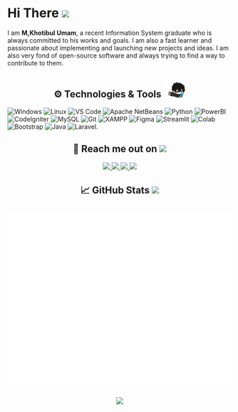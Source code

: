 <!-- <img src="https://github.com/mam-06/mam-06/blob/main/images/newbg(1).png" height="300" /> -->
# Hi There <img src="https://i.imgur.com/GNz3qCl.gif" width="30px">
I am **M,Khotibul Umam**, a recent Information System graduate who is always committed to his works and goals. I am also a fast learner and passionate about implementing and launching new projects and ideas. I am also very fond of open-source software and always trying to find a way to contribute to them. 
<h2 align="center">
  ⚙️ Technologies & Tools <img src="https://github.com/mam-06/mam-06/blob/main/images/laptop.gif" width="50">
</h2>

<!--![Andorid](https://img.shields.io/badge/Android-3DDC84?style=for-the-badge&logo=android&logoColor=white")-->
![Windows](https://img.shields.io/badge/Windows-0078D6.svg?style=for-the-badge&logo=windows&logoColor=black&color=0078D6)
![Linux](https://img.shields.io/badge/linux-%FCC624.svg?style=for-the-badge&logo=linux&logoColor=black&color=FCC624)
![VS Code](https://img.shields.io/badge/VS%20Code-007ACC.svg?style=for-the-badge&logo=visual%20studio%20code&logoColor=white&color=007ACC)
![Apache NetBeans](https://img.shields.io/badge/Apache%20NetBeans-1B6AC6?style=for-the-badge&logo=apache%20netbeans%20IDE&logoColor=white)
![Python](https://img.shields.io/badge/Python-00599C?style=for-the-badge&logo=python)
![PowerBI](https://img.shields.io/badge/PowerBI-F2C811?style=for-the-badge&logo=powerbi&logoColor=black)
![CodeIgniter](https://img.shields.io/badge/CodeIgniter-1572B6?style=for-the-badge&logo=codeigniter)
![MySQL](https://img.shields.io/badge/MySQL-000000?style=for-the-badge&logo=mysql)
![Git](https://img.shields.io/badge/Git-black?style=for-the-badge&logo=git)
![XAMPP](https://img.shields.io/badge/XAMPP-000000?style=for-the-badge&logo=XAMPP)
![Figma](https://img.shields.io/badge/Figma-000000?style=for-the-badge&logo=figma)
![Streamlit](https://img.shields.io/badge/Streamlit-000000?style=for-the-badge&logo=streamlit)
![Colab](https://img.shields.io/badge/Colab-F9AB00?style=for-the-badge&logo=googlecolab&color=000000)
![Bootstrap](https://img.shields.io/badge/Bootstrap-000000?style=for-the-badge&logo=bootstrap)
![Java](https://img.shields.io/badge/Java-000000?style=for-the-badge&logo=java)
![Laravel](https://img.shields.io/badge/Laravel-000000?style=for-the-badge&logo=laravel&logoColor=white").

<h2 align="center">📇 Reach me out on <img src="https://media.tenor.com/B1tV14bHvNMAAAAi/anime.gif" width="50"></h2>
<p align="center">
<a href="https://www.instagram.com/khtblmam__">
<img src="https://img.shields.io/badge/-MAM-purple?style=flat-square&logo=instagram&logoColor=white&link=https://www.instagram.com/mam.06_/">
<a href="mailto: khotib.bul@gmail.com">
 <img src="https://img.shields.io/badge/-khotib.bul-c14438?style=flat-square&logo=Gmail&logoColor=white&link=mailto:khotib.bul@gmail.com"/>
</a>
<a href="https://www.linkedin.com/in/mamskie/">
 <img src="https://img.shields.io/badge/-mam06-blue?style=flat-square&logo=Linkedin&logoColor=white&link=https://www.linkedin.com/in/mam06/"/>
</a>
 <a href="https://twitter.com/MAM06_">
 <img src="https://img.shields.io/badge/-mam06_-blue?style=flat-square&logo=twitter&logoColor=white&link=https://twitter.com/MAM06_"/>
</a>
</p>

<h2 align="center"> &#x1f4c8; GitHub Stats <img src="https://media.tenor.com/Zh-kW5K_X0kAAAAi/neko-anime.gif" width="50"> <h2>

<p align="left">
<img alt="Metric Stats" src="https://github.com/mamskie/mamskie/blob/main/github-metrics.svg" />
</p>
<p align="center">
<img src='https://readme-typing-svg.herokuapp.com?color=%2336BCF7&lines=Fresh+Graduate+Information+System'>
</p>
<!--
<p align=left>
  <img  src = "https://github-readme-stats.vercel.app/api?username=mam-06&show_icons=true&theme=tokyonight">
  <img  src="https://github-readme-streak-stats.herokuapp.com/?user=mam-06&show_icons=true&locale=en&layout=compact&theme=radical&line_height=0" />
</p> 

